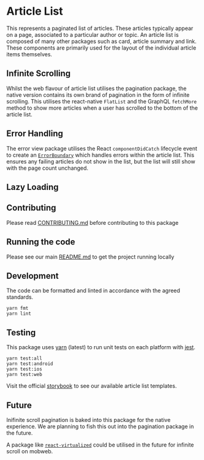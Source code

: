 # Article List

This represents a paginated list of articles. These articles typically appear on
a page, associated to a particular author or topic. An article list is composed
of many other packages such as card, article summary and link. These components
are primarily used for the layout of the individual article items themselves.

## Infinite Scrolling

Whilst the web flavour of article list utilises the pagination package, the
native version contains its own brand of pagination in the form of infinite
scrolling. This utilises the react-native `FlatList` and the GraphQL `fetchMore`
method to show more articles when a user has scrolled to the bottom of the
article list.

## Error Handling

The error view package utilises the React `componentDidCatch` lifecycle event to
create an
[`ErrorBoundary`](https://reactjs.org/blog/2017/07/26/error-handling-in-react-16.html)
which handles errors within the article list. This ensures any failing articles
do not show in the list, but the list will still show with the page count
unchanged.

## Lazy Loading

## Contributing

Please read [CONTRIBUTING.md](./CONTRIBUTING.md) before contributing to this
package

## Running the code

Please see our main [README.md](../README.md) to get the project running locally

## Development

The code can be formatted and linted in accordance with the agreed standards.

```
yarn fmt
yarn lint
```

## Testing

This package uses [yarn](https://yarnpkg.com) (latest) to run unit tests on each
platform with [jest](https://facebook.github.io/jest/).

```
yarn test:all
yarn test:android
yarn test:ios
yarn test:web
```

Visit the official
[storybook](http://components.thetimes.co.uk/?knob-Size%20of%20ad%20placeholder%3A=default&selectedKind=Composed%2FArticle%20List&selectedStory=Default%20with%20images&full=0&addons=1&stories=1&panelRight=0&addonPanel=storybooks%2Fstorybook-addon-knobs)
to see our available article list templates.

## Future

Inifinite scroll pagination is baked into this package for the native
experience. We are planning to fish this out into the pagination package in the
future.

A package like
[`react-virtualized`](https://github.com/bvaughn/react-virtualized) could be
utilised in the future for infinite scroll on mobweb.
